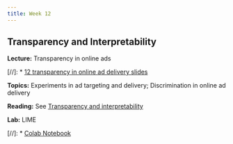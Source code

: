 ```yaml
---
title: Week 12
---
```


## Transparency and Interpretability

**Lecture:** Transparency in online ads

[//]: * [12 transparency in online ad delivery slides](../../../assets/12_Transparency_Ads.pdf)

**Topics:** Experiments in ad targeting and delivery; Discrimination in online ad delivery

**Reading:** See [Transparency and interpretability](../../../assets/transparency_reader.pdf)

**Lab:** LIME

[//]: * [Colab Notebook](https://colab.research.google.com/drive/1gr7vh7QqHbBXt18IANiBvrfOwdgBg_SW)
